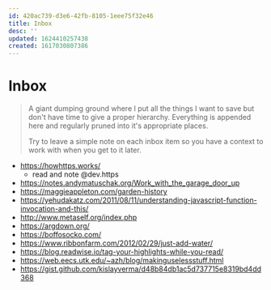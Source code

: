 ```yaml
---
id: 420ac739-d3e6-42fb-8105-1eee75f32e46
title: Inbox
desc: ''
updated: 1624410257438
created: 1617030807386
---
```


# Inbox

> A giant dumping ground where I put all the things I want to save but don't have time to give a proper hierarchy.
> Everything is appended here and regularly pruned into it's appropriate places.
>
> Try to leave a simple note on each inbox item so you have a context to work with when you get to it later.

- https://howhttps.works/
    - read and note @dev.https
- https://notes.andymatuschak.org/Work_with_the_garage_door_up
- https://maggieappleton.com/garden-history
- https://yehudakatz.com/2011/08/11/understanding-javascript-function-invocation-and-this/
- http://www.metaself.org/index.php
- https://argdown.org/
- https://boffosocko.com/
- https://www.ribbonfarm.com/2012/02/29/just-add-water/
- https://blog.readwise.io/tag-your-highlights-while-you-read/
- https://web.eecs.utk.edu/~azh/blog/makinguselessstuff.html
- https://gist.github.com/kislayverma/d48b84db1ac5d737715e8319bd4dd368